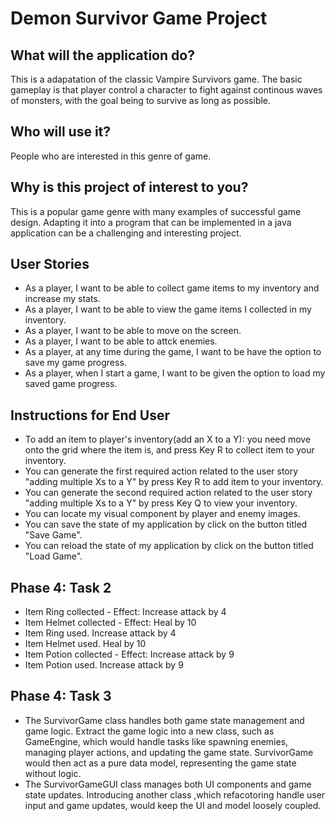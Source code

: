 # Demon Survivor Game Project

## What will the application do?
This is a adapatation of the classic Vampire Survivors game. The basic gameplay is that player control a character to fight against continous waves of monsters, with the goal being to survive as long as possible.
## Who will use it?
People who are interested in this genre of game.
## Why is this project of interest to you?
This is a popular game genre with many examples of successful game design. Adapting it into a program that can be implemented in a java application can be a challenging and interesting project.

## User Stories
- As a player, I want to be able to collect game items to my inventory and increase my stats.
- As a player, I want to be able to view the game items I collected in my inventory.
- As a player, I want to be able to move on the screen.
- As a player, I want to be able to attck enemies.
- As a player, at any time during the game, I want to be have the option to save my game progress.
- As a player, when I start a game, I want to be given the option to load my saved game progress.

## Instructions for End User
- To add an item to player's inventory(add an X to a Y): you need move onto the grid where the item is, and press Key R to collect item to your inventory.
- You can generate the first required action related to the user story "adding multiple Xs to a Y" by press Key R to add item to your inventory.
- You can generate the second required action related to the user story "adding multiple Xs to a Y" by press Key Q to view your inventory.
- You can locate my visual component by player and enemy images.
- You can save the state of my application by click on the button titled "Save Game".
- You can reload the state of my application by click on the button titled "Load Game".

## Phase 4: Task 2
- Item Ring collected - Effect: Increase attack by 4
- Item Helmet collected - Effect: Heal by 10
- Item Ring used. Increase attack by 4
- Item Helmet used. Heal by 10
- Item Potion collected - Effect: Increase attack by 9
- Item Potion used. Increase attack by 9

## Phase 4: Task 3
- The SurvivorGame class handles both game state management and game logic. Extract the game logic into a new class, such as GameEngine, which would handle tasks like spawning enemies, managing player actions, and updating the game state. SurvivorGame would then act as a pure data model, representing the game state without logic.
- The SurvivorGameGUI class manages both UI components and game state updates. Introducing another class ,which refacotoring handle user input and game updates, would keep the UI and model loosely coupled.